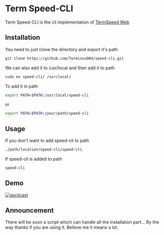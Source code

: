 # Term Speed-CLI

Term Speed-CLI is the cli implementation of [TermSpeed Web](https://speed.termindustries.com) 

## Installation

You need to just clone the directory and export it's path

```bash
git clone https://github.com/Terminus004/speed-cli.git
```
We can also add it to /usr/local and then add it to path
```bash
sudo mv speed-cli/ /usr/local/
```
To add it in path
```bash
export PATH=$PATH:/usr/local/speed-cli
```
or
```bash
export PATH=$PATH:/your/path/speed-cli
```
## Usage
If you don't want to add speed-cli to path
```bash
./path/location/speed-cli/speed-cli
```
If speed-cli is added to path
```bash
speed-cli
```
## Demo
[![asciicast](https://asciinema.org/a/GilgWiWXHQ5P1FyHKRprQtRfn.svg)](https://asciinema.org/a/GilgWiWXHQ5P1FyHKRprQtRfn)

## Announcement
There will be soon a script which can handle all the installation part...
By the way thanks if you are using it. Believe me it means a lot.
